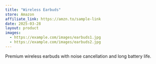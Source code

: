 ```yaml
---
title: "Wireless Earbuds"
store: Amazon
affiliate_link: https://amzn.to/sample-link
date: 2025-03-28
layout: product
images:
  - https://example.com/images/earbuds1.jpg
  - https://example.com/images/earbuds2.jpg
---
```

Premium wireless earbuds with noise cancellation and long battery life.
